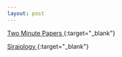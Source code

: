 ```yaml
---
layout: post
---
```


[ Two Minute Papers ](https://www.youtube.com/user/keeroyz/videos){:target="_blank"}

[ Sirajology ](https://www.youtube.com/channel/UCWN3xxRkmTPmbKwht9FuE5A/videos){:target="_blank"}
